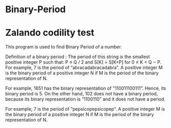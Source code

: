 # Binary-Period
# Zalando codility test

This program is used to find Binary Period of a number. 

Definition of a binary period :
  The period of this string is the smallest positive integer P such that: P ≤ Q / 2 and S[K] = S[K+P] for 0 ≤ K < Q − P. For example, 7 is the period of “abracadabracadabra”. A positive integer M is the binary period of a positive integer N if M is the period of the binary representation of N.
  
  For example, 1651 has the binary representation of "110011100111". Hence, its binary period is 5. On the other hand, 102 does not have a binary period, because its binary representation is “1100110” and it does not have a period.
  
  For example, 7 is the period of “pepsicopepsicopep”. A positive integer M is the binary period of a positive integer N if M is the period of the binary representation of N.

